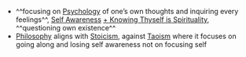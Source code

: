 - ^^focusing on [Psychology]() of one’s own thoughts and inquiring every feelings^^, [Self Awareness]() [+ Knowing Thyself is Spirituality](), ^^questioning own existence^^
- [Philosophy]() aligns with [Stoicism](), against [Taoism]() where it focuses on going along and losing self awareness not on focusing self 
